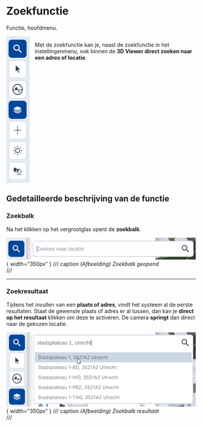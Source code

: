 # Zoekfunctie

Functie, hoofdmenu.

<div style="display: flex; align-items: flex-start; gap: 15px;">
  <img src="imgs/zoeken.menu.main.png" alt="Werkbalk, zoekfunctie" style="max-width: 200px; height: auto;">
  
  <p>
    Met de zoekfunctie kan je, naast de zoekfunctie in het instellingenmenu, 
    ook binnen de <strong>3D Viewer direct zoeken naar een adres of locatie</strong>.
  </p>
</div>


## Gedetailleerde beschrijving van de functie

### Zoekbalk

Na het klikken op het vergrootglas opent de **zoekbalk**.

![Building Blocks](../handleiding/imgs/zoeken.balk.menu.main.png){ width="350px" }
/// caption
_(Afbeelding) Zoekbalk geopend_  
///

---

### Zoekresultaat

Tijdens het invullen van een **plaats of adres**, vindt het systeem al de eerste resultaten. Staat de gewenste plaats of adres er al tussen, dan kan je **direct op het resultaat** klikken om deze te activeren. De camera **springt** dan direct naar de gekozen locatie.

![Building Blocks](../handleiding/imgs/zoeken.resultaat.menu.main.png){ width="350px" }
/// caption
_(Afbeelding) Zoekbalk resultaat_  
///